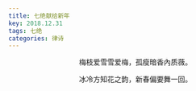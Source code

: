 ```yaml
---
title: 七绝献给新年
key: 2018.12.31
tags: 七绝
categories: 律诗
---
```


<p align="center">梅枝爱雪雪爱梅，孤瘦暗香內质薇。
</p>
<p align="center">冰冷方知花之韵，新春偏要舞一回。
</p>
